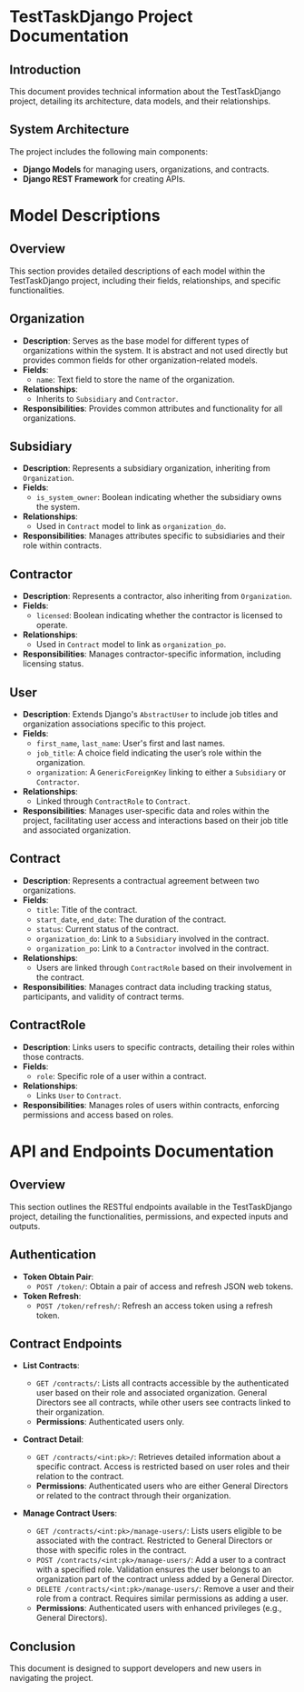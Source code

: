 
# TestTaskDjango Project Documentation

## Introduction
This document provides technical information about the TestTaskDjango project, detailing its architecture, data models, and their relationships.

## System Architecture
The project includes the following main components:
- **Django Models** for managing users, organizations, and contracts.
- **Django REST Framework** for creating APIs.

# Model Descriptions

## Overview
This section provides detailed descriptions of each model within the TestTaskDjango project, including their fields, relationships, and specific functionalities.

## Organization
- **Description**: Serves as the base model for different types of organizations within the system. It is abstract and not used directly but provides common fields for other organization-related models.
- **Fields**:
  - `name`: Text field to store the name of the organization.
- **Relationships**:
  - Inherits to `Subsidiary` and `Contractor`.
- **Responsibilities**: Provides common attributes and functionality for all organizations.

## Subsidiary
- **Description**: Represents a subsidiary organization, inheriting from `Organization`.
- **Fields**:
  - `is_system_owner`: Boolean indicating whether the subsidiary owns the system.
- **Relationships**:
  - Used in `Contract` model to link as `organization_do`.
- **Responsibilities**: Manages attributes specific to subsidiaries and their role within contracts.

## Contractor
- **Description**: Represents a contractor, also inheriting from `Organization`.
- **Fields**:
  - `licensed`: Boolean indicating whether the contractor is licensed to operate.
- **Relationships**:
  - Used in `Contract` model to link as `organization_po`.
- **Responsibilities**: Manages contractor-specific information, including licensing status.

## User
- **Description**: Extends Django's `AbstractUser` to include job titles and organization associations specific to this project.
- **Fields**:
  - `first_name`, `last_name`: User's first and last names.
  - `job_title`: A choice field indicating the user’s role within the organization.
  - `organization`: A `GenericForeignKey` linking to either a `Subsidiary` or `Contractor`.
- **Relationships**:
  - Linked through `ContractRole` to `Contract`.
- **Responsibilities**: Manages user-specific data and roles within the project, facilitating user access and interactions based on their job title and associated organization.

## Contract
- **Description**: Represents a contractual agreement between two organizations.
- **Fields**:
  - `title`: Title of the contract.
  - `start_date`, `end_date`: The duration of the contract.
  - `status`: Current status of the contract.
  - `organization_do`: Link to a `Subsidiary` involved in the contract.
  - `organization_po`: Link to a `Contractor` involved in the contract.
- **Relationships**:
  - Users are linked through `ContractRole` based on their involvement in the contract.
- **Responsibilities**: Manages contract data including tracking status, participants, and validity of contract terms.

## ContractRole
- **Description**: Links users to specific contracts, detailing their roles within those contracts.
- **Fields**:
  - `role`: Specific role of a user within a contract.
- **Relationships**:
  - Links `User` to `Contract`.
- **Responsibilities**: Manages roles of users within contracts, enforcing permissions and access based on roles.


# API and Endpoints Documentation

## Overview
This section outlines the RESTful endpoints available in the TestTaskDjango project, detailing the functionalities, permissions, and expected inputs and outputs.

## Authentication
- **Token Obtain Pair**:
  - `POST /token/`: Obtain a pair of access and refresh JSON web tokens.
- **Token Refresh**:
  - `POST /token/refresh/`: Refresh an access token using a refresh token.

## Contract Endpoints
- **List Contracts**:
  - `GET /contracts/`: Lists all contracts accessible by the authenticated user based on their role and associated organization. General Directors see all contracts, while other users see contracts linked to their organization.
  - **Permissions**: Authenticated users only.

- **Contract Detail**:
  - `GET /contracts/<int:pk>/`: Retrieves detailed information about a specific contract. Access is restricted based on user roles and their relation to the contract.
  - **Permissions**: Authenticated users who are either General Directors or related to the contract through their organization.

- **Manage Contract Users**:
  - `GET /contracts/<int:pk>/manage-users/`: Lists users eligible to be associated with the contract. Restricted to General Directors or those with specific roles in the contract.
  - `POST /contracts/<int:pk>/manage-users/`: Add a user to a contract with a specified role. Validation ensures the user belongs to an organization part of the contract unless added by a General Director.
  - `DELETE /contracts/<int:pk>/manage-users/`: Remove a user and their role from a contract. Requires similar permissions as adding a user.
  - **Permissions**: Authenticated users with enhanced privileges (e.g., General Directors).

## Conclusion
This document is designed to support developers and new users in navigating the project.
